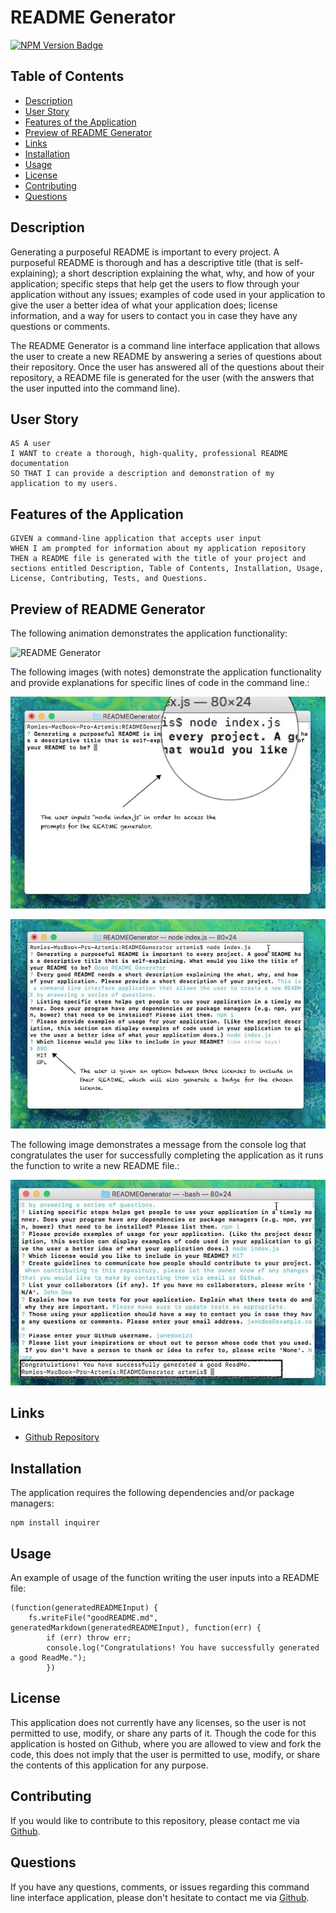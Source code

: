 # README Generator

[![NPM Version Badge](https://badge.fury.io/js/%40angular%2Fcore.svg)](https://badge.fury.io/js/%40angular%2Fcore)

## Table of Contents
*  [Description](#description)
*  [User Story](#user-story)
*  [Features of the Application](#features-of-the-application)
*  [Preview of README Generator](#preview-of-README-generator)
*  [Links](#links)
*  [Installation](#installation)
*  [Usage](#usage)
*  [License](#license)
*  [Contributing](#contributing)
*  [Questions](#questions)

## Description

Generating a purposeful README is important to every project. A purposeful README is thorough and has a descriptive title (that is self-explaining); a short description explaining the what, why, and how of your application; specific steps that help get the users to flow through your application without any issues; examples of code used in your application to give the user a better idea of what your application does; license information, and a way for users to contact you in case they have any questions or comments. 

The README Generator is a command line interface application that allows the user to create a new README by answering a series of questions about their repository. Once the user has answered all of the questions about their repository, a README file is generated for the user (with the answers that the user inputted into the command line).

## User Story
~~~
AS A user   
I WANT to create a thorough, high-quality, professional README documentation  
SO THAT I can provide a description and demonstration of my application to my users.
~~~

## Features of the Application
~~~
GIVEN a command-line application that accepts user input  
WHEN I am prompted for information about my application repository  
THEN a README file is generated with the title of your project and sections entitled Description, Table of Contents, Installation, Usage, License, Contributing, Tests, and Questions.
~~~

## Preview of README Generator

The following animation demonstrates the application functionality:

![README Generator](https://github.com/rh9891/READMEGenerator/blob/master/assets/images/README-Generator.gif)

The following images (with notes) demonstrate the application functionality and provide explanations for specific lines of code in the command line.:

![Node Index Preview](assets/images/nodeIndexPreview.jpg)

![README License Choices Preview](assets/images/READMELicense.jpg)

The following image demonstrates a message from the console log that congratulates the user for successfully completing the application as it runs the function to write a new README file.:

![Console Log Preview](assets/images/consoleLogPreview.jpg)

## Links

* [Github Repository](https://github.com/rh9891/READMEGenerator)

## Installation

The application requires the following dependencies and/or package managers:
~~~
npm install inquirer
~~~

## Usage

An example of usage of the function writing the user inputs into a README file:
~~~
(function(generatedREADMEInput) {
    fs.writeFile("goodREADME.md", generatedMarkdown(generatedREADMEInput), function(err) {
        if (err) throw err;
        console.log("Congratulations! You have successfully generated a good ReadMe.");
        })
~~~

## License

This application does not currently have any licenses, so the user is not permitted to use, modify, or share any parts of it. Though the code for this application is hosted on Github, where you are allowed to view and fork the code, this does not imply that the user is permitted to use, modify, or share the contents of this application for any purpose.

## Contributing

If you would like to contribute to this repository, please contact me via [Github](https://github.com/rh9891).

## Questions

If you have any questions, comments, or issues regarding this command line interface application, please don't hesitate to contact me via [Github](https://github.com/rh9891).